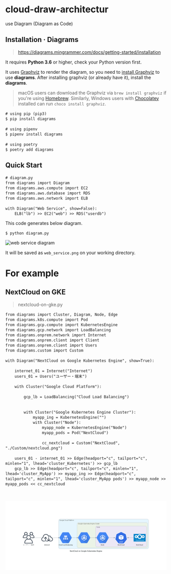 # cloud-draw-architectur
use Diagram (Diagram as Code)


## Installation · Diagrams
> https://diagrams.mingrammer.com/docs/getting-started/installation

It requires **Python 3.6** or higher, check your Python version first.

It uses [Graphviz](https://www.graphviz.org/) to render the diagram, so you need to [install Graphviz](https://graphviz.gitlab.io/download/) to use **diagrams**. After installing graphviz (or already have it), install the **diagrams**.

> macOS users can download the Graphviz via `brew install graphviz` if you're using [Homebrew](https://brew.sh/). Similarly, Windows users with [Chocolatey](https://chocolatey.org/) installed can run `choco install graphviz`.

```
# using pip (pip3)
$ pip install diagrams

# using pipenv
$ pipenv install diagrams

# using poetry
$ poetry add diagrams
```

## Quick Start

```
# diagram.py
from diagrams import Diagram
from diagrams.aws.compute import EC2
from diagrams.aws.database import RDS
from diagrams.aws.network import ELB

with Diagram("Web Service", show=False):
    ELB("lb") >> EC2("web") >> RDS("userdb")
```

This code generates below diagram.

```
$ python diagram.py
```

![web service diagram](https://diagrams.mingrammer.com/img/web_service_diagram.png)

It will be saved as `web_service.png` on your working directory.


# For example
## NextCloud on GKE
> nextcloud-on-gke.py

```
from diagrams import Cluster, Diagram, Node, Edge
from diagrams.k8s.compute import Pod
from diagrams.gcp.compute import KubernetesEngine
from diagrams.gcp.network import LoadBalancing
from diagrams.onprem.network import Internet
from diagrams.onprem.client import Client
from diagrams.onprem.client import Users
from diagrams.custom import Custom

with Diagram("NextCloud on Google Kubernetes Engine", show=True):

    internet_01 = Internet("Internet")
    users_01 = Users("ユーザー・端末")
        
    with Cluster("Google Cloud Platform"):

        gcp_lb = LoadBalancing("Cloud Load Balancing")


        with Cluster("Google Kubernetes Engine Cluster"):
            myapp_ing = KubernetesEngine("")
            with Cluster("Node"):
                myapp_node = KubernetesEngine("Node")
                myapp_pods = Pod("NextCloud")

                cc_nextcloud = Custom("NextCloud", "./Custom/nextcloud.png")

    users_01 - internet_01 >> Edge(headport="c", tailport="c", minlen="1", lhead='cluster_Kubernetes') >> gcp_lb
    gcp_lb >> Edge(headport="c", tailport="c", minlen="1", lhead='cluster_MyApp') >> myapp_ing >> Edge(headport="c", tailport="c", minlen="1", lhead='cluster_MyApp pods') >> myapp_node >> myapp_pods << cc_nextcloud 
    
    
```

![nextcloud_on_google_kubernetes_engine](/image/nextcloud_on_google_kubernetes_engine.png)


